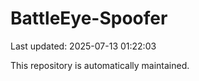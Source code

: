# BattleEye-Spoofer

Last updated: 2025-07-13 01:22:03

This repository is automatically maintained.
